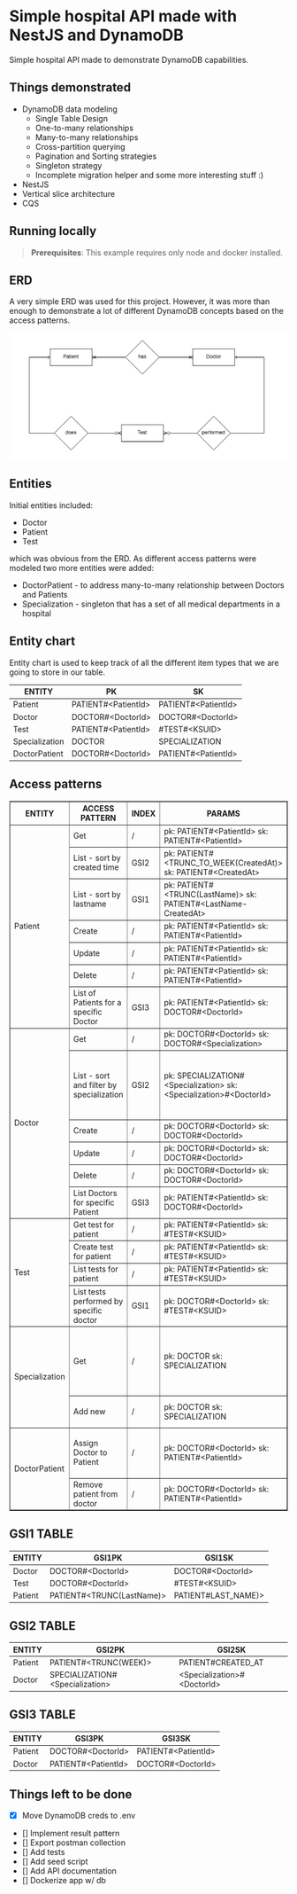 # Simple hospital API made with NestJS and DynamoDB

Simple hospital API made to demonstrate DynamoDB capabilities.

## Things demonstrated

- DynamoDB data modeling
  - Single Table Design
  - One-to-many relationships
  - Many-to-many relationships
  - Cross-partition querying
  - Pagination and Sorting strategies
  - Singleton strategy
  - Incomplete migration helper and some more interesting stuff :)
- NestJS
- Vertical slice architecture
- CQS

## Running locally

> **Prerequisites**: This example requires only node and docker installed.

## ERD

A very simple ERD was used for this project. However, it was more than enough to demonstrate a lot of different DynamoDB concepts based on the access patterns.

![Simple Hospital ERD](erd.png)

## Entities

Initial entities included:

- Doctor
- Patient
- Test

which was obvious from the ERD.
As different access patterns were modeled two more entities were added:

- DoctorPatient - to address many-to-many relationship between Doctors and Patients
- Specialization - singleton that has a set of all medical departments in a hospital

## Entity chart

Entity chart is used to keep track of all the different item types that we are going to store in our table.

<table>
  <thead>
    <tr>
      <th>ENTITY</th>
      <th>PK</th>
      <th>SK</th>
    </tr>
  </thead>
  <tbody>
    <tr>
      <td>Patient</td>
      <td>PATIENT#&lt;PatientId&gt;</td>
      <td>PATIENT#&lt;PatientId&gt;</td>
    </tr>
    <tr>
      <td>Doctor</td>
      <td>DOCTOR#&lt;DoctorId&gt;</td>
      <td>DOCTOR#&lt;DoctorId&gt;</td>
    </tr>
    <tr>
      <td>Test</td>
      <td>PATIENT#&lt;PatientId&gt;</td>
      <td>#TEST#&lt;KSUID&gt;</td>
    </tr>
    <tr>
      <td>Specialization</td>
      <td>DOCTOR</td>
      <td>SPECIALIZATION</td>
    </tr>
    <tr>
      <td>DoctorPatient</td>
      <td>DOCTOR#&lt;DoctorId&gt;</td>
      <td>PATIENT#&lt;PatientId&gt;</td>
    </tr>
  </tbody>
</table>

## Access patterns

<table border="1">
  <thead>
    <tr>
      <th>ENTITY</th>
      <th>ACCESS PATTERN</th>
      <th>INDEX</th>
      <th>PARAMS</th>
      <th>NOTES</th>
    </tr>
  </thead>
  <tbody>
    <tr>
      <td rowspan="7">Patient</td>
      <td>Get</td>
      <td>/</td>
      <td>pk: PATIENT#&lt;PatientId&gt; sk: PATIENT#&lt;PatientId&gt;</td>
      <td>/</td>
    </tr>
    <tr>
      <td>List - sort by created time</td>
      <td>GSI2</td>
      <td>pk: PATIENT#&lt;TRUNC_TO_WEEK(CreatedAt)&gt; sk: PATIENT#&lt;CreatedAt&gt;</td>
      <td>We get 100 new patients weekly</td>
    </tr>
    <tr>
      <td>List - sort by lastname</td>
      <td>GSI1</td>
      <td>pk: PATIENT#&lt;TRUNC(LastName)&gt; sk: PATIENT#&lt;LastName-CreatedAt&gt;</td>
      <td>/</td>
    </tr>
    <tr>
      <td>Create</td>
      <td>/</td>
      <td>pk: PATIENT#&lt;PatientId&gt; sk: PATIENT#&lt;PatientId&gt;</td>
      <td>/</td>
    </tr>
    <tr>
      <td>Update</td>
      <td>/</td>
      <td>pk: PATIENT#&lt;PatientId&gt; sk: PATIENT#&lt;PatientId&gt;</td>
      <td>/</td>
    </tr>
    <tr>
      <td>Delete</td>
      <td>/</td>
      <td>pk: PATIENT#&lt;PatientId&gt; sk: PATIENT#&lt;PatientId&gt;</td>
      <td>/</td>
    </tr>
    <tr>
      <td>List of Patients for a specific Doctor</td>
      <td>GSI3</td>
      <td>pk: PATIENT#&lt;PatientId&gt; sk: DOCTOR#&lt;DoctorId&gt;</td>
      <td>/</td>
    </tr>
    <tr>
      <td rowspan="6">Doctor</td>
      <td>Get</td>
      <td>/</td>
      <td>pk: DOCTOR#&lt;DoctorId&gt; sk: DOCTOR#&lt;Specialization&gt;</td>
      <td>/</td>
    </tr>
    <tr>
      <td>List - sort and filter by specialization</td>
      <td>GSI2</td>
      <td>pk: SPECIALIZATION#&lt;Specialization&gt; sk: &lt;Specialization&gt;#&lt;DoctorId&gt;</td>
      <td>Cross-partition query of doctors. Sort in order of alphabetically sorted specializations.</td>
    </tr>
    <tr>
      <td>Create</td>
      <td>/</td>
      <td>pk: DOCTOR#&lt;DoctorId&gt; sk: DOCTOR#&lt;DoctorId&gt;</td>
      <td>/</td>
    </tr>
    <tr>
      <td>Update</td>
      <td>/</td>
      <td>pk: DOCTOR#&lt;DoctorId&gt; sk: DOCTOR#&lt;DoctorId&gt;</td>
      <td>/</td>
    </tr>
    <tr>
      <td>Delete</td>
      <td>/</td>
      <td>pk: DOCTOR#&lt;DoctorId&gt; sk: DOCTOR#&lt;DoctorId&gt;</td>
      <td>/</td>
    </tr>
    <tr>
      <td>List Doctors for specific Patient</td>
      <td>GSI3</td>
      <td>pk: PATIENT#&lt;PatientId&gt; sk: DOCTOR#&lt;DoctorId&gt;</td>
      <td>/</td>
    </tr>
    <tr>
      <td rowspan="4">Test</td>
      <td>Get test for patient</td>
      <td>/</td>
      <td>pk: PATIENT#&lt;PatientId&gt; sk: #TEST#&lt;KSUID&gt;</td>
      <td>/</td>
    </tr>
    <tr>
      <td>Create test for patient</td>
      <td>/</td>
      <td>pk: PATIENT#&lt;PatientId&gt; sk: #TEST#&lt;KSUID&gt;</td>
      <td>/</td>
    </tr>
    <tr>
      <td>List tests for patient</td>
      <td>/</td>
      <td>pk: PATIENT#&lt;PatientId&gt; sk: #TEST#&lt;KSUID&gt;</td>
      <td>/</td>
    </tr>
    <tr>
      <td>List tests performed by specific doctor</td>
      <td>GSI1</td>
      <td>pk: DOCTOR#&lt;DoctorId&gt; sk: #TEST#&lt;KSUID&gt;</td>
      <td>GSI1 is added to both doctors and tests</td>
    </tr>
    <tr>
      <td rowspan="2">Specialization</td>
      <td>Get</td>
      <td>/</td>
      <td>pk: DOCTOR sk: SPECIALIZATION</td>
      <td>Specialization is a singleton item that has a set of all possible specializations in a hospital</td>
    </tr>
    <tr>
      <td>Add new</td>
      <td>/</td>
      <td>pk: DOCTOR sk: SPECIALIZATION</td>
      <td>Adding simply adds to the singleton's set</td>
    </tr>
    <tr>
      <td rowspan="2">DoctorPatient</td>
      <td>Assign Doctor to Patient</td>
      <td>/</td>
      <td>pk: DOCTOR#&lt;DoctorId&gt; sk: PATIENT#&lt;PatientId&gt;</td>
      <td>Many-to-many rel for doctors and patients, uses GSI3</td>
    </tr>
    <tr>
      <td>Remove patient from doctor</td>
      <td>/</td>
      <td>pk: DOCTOR#&lt;DoctorId&gt; sk: PATIENT#&lt;PatientId&gt;</td>
      <td>/</td>
    </tr>
  </tbody>
</table>

## GSI1 TABLE

<table>
  <thead>
    <tr>
      <th>ENTITY</th>
      <th>GSI1PK</th>
      <th>GSI1SK</th>
    </tr>
  </thead>
  <tbody>
    <tr>
      <td>Doctor</td>
      <td>DOCTOR#&lt;DoctorId&gt;</td>
      <td>DOCTOR#&lt;DoctorId&gt;</td>
    </tr>
    <tr>
      <td>Test</td>
      <td>DOCTOR#&lt;DoctorId&gt;</td>
      <td>#TEST#&lt;KSUID&gt;</td>
    </tr>
    <tr>
      <td>Patient</td>
      <td>PATIENT#&lt;TRUNC(LastName)&gt;</td>
      <td>PATIENT#LAST_NAME)&gt;</td>
    </tr>
  </tbody>
</table>

## GSI2 TABLE

<table>
  <thead>
    <tr>
      <th>ENTITY</th>
      <th>GSI2PK</th>
      <th>GSI2SK</th>
    </tr>
  </thead>
  <tbody>
    <tr>
      <td>Patient</td>
      <td>PATIENT#&lt;TRUNC(WEEK)&gt;</td>
      <td>PATIENT#CREATED_AT</td>
    </tr>
    <tr>
      <td>Doctor</td>
      <td>SPECIALIZATION#&lt;Specialization&gt;</td>
      <td>&lt;Specialization&gt;#&lt;DoctorId&gt;</td>
    </tr>
  </tbody>
</table>

## GSI3 TABLE

<table>
  <thead>
    <tr>
      <th>ENTITY</th>
      <th>GSI3PK</th>
      <th>GSI3SK</th>
    </tr>
  </thead>
  <tbody>
    <tr>
      <td>Patient</td>
      <td>DOCTOR#&lt;DoctorId&gt;</td>
      <td>PATIENT#&lt;PatientId&gt;</td>
    </tr>
    <tr>
      <td>Doctor</td>
      <td>PATIENT#&lt;PatientId&gt;</td>
      <td>DOCTOR#&lt;DoctorId&gt;</td>
    </tr>
  </tbody>
</table>

## Things left to be done

- [x] Move DynamoDB creds to .env
- [] Implement result pattern
- [] Export postman collection
- [] Add tests
- [] Add seed script
- [] Add API documentation
- [] Dockerize app w/ db
